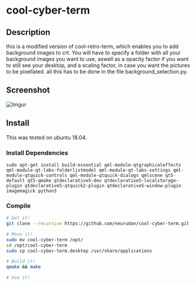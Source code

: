 # cool-cyber-term
## Description
this is a modified version of cool-retro-term, which enables you to add background images to crt.
You will have to specify a folder with all your background images you want to use, aswell as a opacity factor if you want to still see your desktop, and a scaling factor, in case you want the pictures to be pixellated. all this has to be done in the file background_selection.py.

## Screenshot
![Imgur](https://i.imgur.com/q47kwHt.jpg)

## Install
This was tested on ubuntu 18.04.

### Install Dependencies

    sudo apt-get install build-essential qml-module-qtgraphicaleffects qml-module-qt-labs-folderlistmodel qml-module-qt-labs-settings qml-module-qtquick-controls qml-module-qtquick-dialogs qmlscene qt5-default qt5-qmake qtdeclarative5-dev qtdeclarative5-localstorage-plugin qtdeclarative5-qtquick2-plugin qtdeclarative5-window-plugin imagemagick python3
    
### Compile 

```bash
# Get it!
git clone --recursive https://github.com/neurudan/cool-cyber-term.git

# Move it!
sudo mv cool-cyber-term /opt/
cd /opt/cool-cyber-term
sudo cp cool-cyber-term.desktop /usr/share/applications

# Build it!
qmake && make

# Use it!
```
